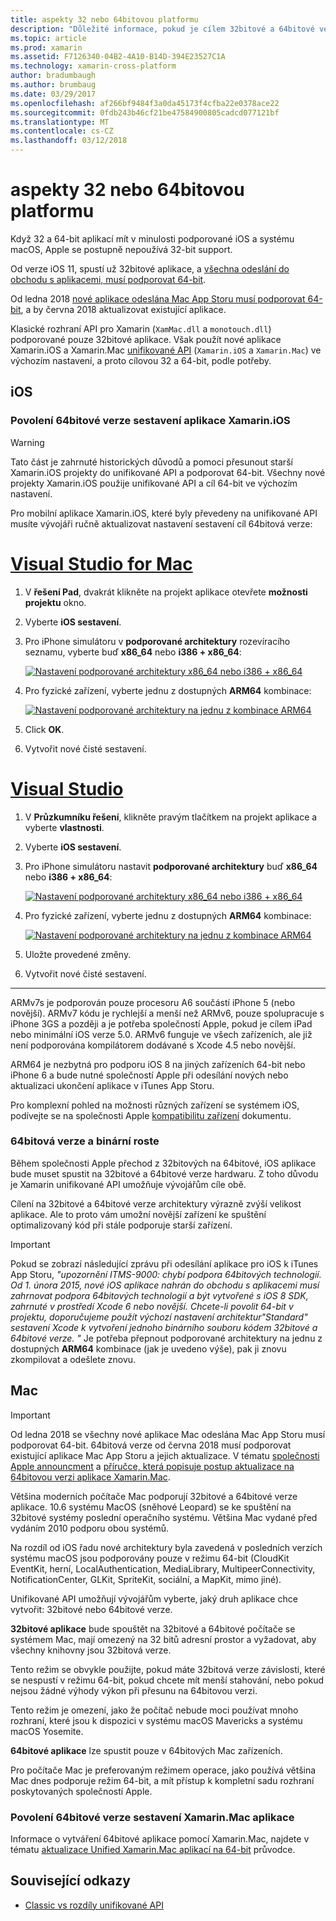 ```yaml
---
title: aspekty 32 nebo 64bitovou platformu
description: "Důležité informace, pokud je cílem 32bitové a 64bitové verze architektury pro vaši aplikaci"
ms.topic: article
ms.prod: xamarin
ms.assetid: F7126340-04B2-4A10-B14D-394E23527C1A
ms.technology: xamarin-cross-platform
author: bradumbaugh
ms.author: brumbaug
ms.date: 03/29/2017
ms.openlocfilehash: af266bf9484f3a0da45173f4cfba22e0378ace22
ms.sourcegitcommit: 0fdb243b46cf21be47584900805cadcd077121bf
ms.translationtype: MT
ms.contentlocale: cs-CZ
ms.lasthandoff: 03/12/2018
---
```

# <a name="3264-bit-platform-considerations"></a>aspekty 32 nebo 64bitovou platformu

Když 32 a 64-bit aplikací mít v minulosti podporované iOS a systému macOS, Apple se postupně nepoužívá 32-bit support.

Od verze iOS 11, spustí už 32bitové aplikace, a [všechna odeslání do obchodu s aplikacemi, musí podporovat 64-bit](https://developer.apple.com/news/?id=06282017b).

Od ledna 2018 [nové aplikace odeslána Mac App Storu musí podporovat 64-bit](https://developer.apple.com/news/?id=06282017a), a by června 2018 aktualizovat existující aplikace.

Klasické rozhraní API pro Xamarin (`XamMac.dll` a `monotouch.dll`) podporované pouze 32bitové aplikace. Však použít nové aplikace Xamarin.iOS a Xamarin.Mac [unifikované API](~/cross-platform/macios/unified/index.md) (`Xamarin.iOS` a `Xamarin.Mac`) ve výchozím nastavení, a proto cílovou 32 a 64-bit, podle potřeby.

## <a name="ios"></a>iOS

<a name="enable-64" />

### <a name="enabling-64-bit-builds-of-xamarinios-apps"></a>Povolení 64bitové verze sestavení aplikace Xamarin.iOS

> [!WARNING]
> Tato část je zahrnuté historických důvodů a pomoci přesunout starší Xamarin.iOS projekty do unifikované API a podporovat 64-bit. Všechny nové projekty Xamarin.iOS použije unifikované API a cíl 64-bit ve výchozím nastavení.

Pro mobilní aplikace Xamarin.iOS, které byly převedeny na unifikované API musíte vývojáři ručně aktualizovat nastavení sestavení cíl 64bitová verze:

# <a name="visual-studio-for-mactabvsmac"></a>[Visual Studio for Mac](#tab/vsmac)

1. V **řešení Pad**, dvakrát klikněte na projekt aplikace otevřete **možnosti projektu** okno.
2. Vyberte **iOS sestavení**.
3. Pro iPhone simulátoru v **podporované architektury** rozevíracího seznamu, vyberte buď **x86\_64** nebo **i386 + x86\_64**:

   [![Nastavení podporované architektury x86\_64 nebo i386 + x86\_64](Images/Image01.png "Setting Supported architectures to x86\_64 or i386 + x86\_64")](Images/Image01-large.png#lightbox) 

4. Pro fyzické zařízení, vyberte jednu z dostupných **ARM64** kombinace:

   [![Nastavení podporované architektury na jednu z kombinace ARM64](Images/Image02.png "nastavení podporováno architektury na jednu z kombinace ARM64")](Images/Image02-large.png#lightbox)

5. Click **OK**.
6. Vytvořit nové čisté sestavení.

# <a name="visual-studiotabvswin"></a>[Visual Studio](#tab/vswin)

1. V **Průzkumníku řešení**, klikněte pravým tlačítkem na projekt aplikace a vyberte **vlastnosti**.
2. Vyberte **iOS sestavení**.
3. Pro iPhone simulátoru nastavit **podporované architektury** buď **x86\_64** nebo **i386 + x86\_64**: 

   [![Nastavení podporované architektury x86_64 nebo i386 + x86\_64](Images/VS02.png "Setting Supported architectures to x86_64 or i386 + x86\_64")](Images/VS02-large.png#lightbox)

4. Pro fyzické zařízení, vyberte jednu z dostupných **ARM64** kombinace:
    
   [![Nastavení podporované architektury na jednu z kombinace ARM64](Images/VS01.png "nastavení podporováno architektury na jednu z kombinace ARM64")](Images/VS01-large.png#lightbox)

5. Uložte provedené změny.
6. Vytvořit nové čisté sestavení.

-----

ARMv7s je podporován pouze procesoru A6 součástí iPhone 5 (nebo novější). ARMv7 kódu je rychlejší a menší než ARMv6, pouze spolupracuje s iPhone 3GS a později a je potřeba společností Apple, pokud je cílem iPad nebo minimální iOS verze 5.0. ARMv6 funguje ve všech zařízeních, ale již není podporována kompilátorem dodávané s Xcode 4.5 nebo novější. 

ARM64 je nezbytná pro podporu iOS 8 na jiných zařízeních 64-bit nebo iPhone 6 a bude nutné společností Apple při odesílání nových nebo aktualizaci ukončení aplikace v iTunes App Storu.

Pro komplexní pohled na možnosti různých zařízení se systémem iOS, podívejte se na společnosti Apple [kompatibilitu zařízení](https://developer.apple.com/library/content/documentation/DeviceInformation/Reference/iOSDeviceCompatibility/DeviceCompatibilityMatrix/DeviceCompatibilityMatrix.html) dokumentu.

### <a name="64-bit-and-binary-size-increases"></a>64bitová verze a binární roste

Během společnosti Apple přechod z 32bitových na 64bitové, iOS aplikace bude muset spustit na 32bitové a 64bitové verze hardwaru. Z toho důvodu je Xamarin unifikované API umožňuje vývojářům cíle obě.

Cílení na 32bitové a 64bitové verze architektury výrazně zvýší velikost aplikace. Ale to proto vám umožní novější zařízení ke spuštění optimalizovaný kód při stále podporuje starší zařízení.

> [!IMPORTANT]
> Pokud se zobrazí následující zprávu při odesílání aplikace pro iOS k iTunes App Storu, _"upozornění ITMS-9000: chybí podpora 64bitových technologií. Od 1. února 2015, nové iOS aplikace nahrán do obchodu s aplikacemi musí zahrnovat podpora 64bitových technologií a být vytvořené s iOS 8 SDK, zahrnuté v prostředí Xcode 6 nebo novější. Chcete-li povolit 64-bit v projektu, doporučujeme použít výchozí nastavení architektur"Standard" sestavení Xcode k vytvoření jednoho binárního souboru kódem 32bitové a 64bitové verze. "_ Je potřeba přepnout podporované architektury na jednu z dostupných **ARM64** kombinace (jak je uvedeno výše), pak ji znovu zkompilovat a odešlete znovu.

## <a name="mac"></a>Mac

> [!IMPORTANT]
> Od ledna 2018 se všechny nové aplikace Mac odeslána Mac App Storu musí podporovat 64-bit. 64bitová verze od června 2018 musí podporovat existující aplikace Mac App Storu a jejich aktualizace. V tématu [společnosti Apple announcment](https://developer.apple.com/news/?id=06282017a) a [příručce, která popisuje postup aktualizace na 64bitovou verzi aplikace Xamarin.Mac](~/cross-platform/macios/32-and-64/mac-64-bit.md).

Většina moderních počítače Mac podporují 32bitové a 64bitové verze aplikace.   10.6 systému MacOS (sněhové Leopard) se ke spuštění na 32bitové systémy poslední operačního systému.   Většina Mac vydané před vydáním 2010 podporu obou systémů.

Na rozdíl od iOS řadu nové architektury byla zavedená v posledních verzích systému macOS jsou podporovány pouze v režimu 64-bit (CloudKit EventKit, herní, LocalAuthentication, MediaLibrary, MultipeerConnectivity, NotificationCenter, GLKit, SpriteKit, sociální, a MapKit, mimo jiné).

Unifikované API umožňují vývojářům vyberte, jaký druh aplikace chce vytvořit: 32bitové nebo 64bitové verze.

**32bitové aplikace** bude spouštět na 32bitové a 64bitové počítače se systémem Mac, mají omezený na 32 bitů adresní prostor a vyžadovat, aby všechny knihovny jsou 32bitová verze.

Tento režim se obvykle použijte, pokud máte 32bitová verze závislosti, které se nespustí v režimu 64-bit, pokud chcete mít menší stahování, nebo pokud nejsou žádné výhody výkon při přesunu na 64bitovou verzi.

Tento režim je omezení, jako že počítač nebude moci používat mnoho rozhraní, které jsou k dispozici v systému macOS Mavericks a systému macOS Yosemite.

**64bitové aplikace** lze spustit pouze v 64bitových Mac zařízeních.

Pro počítače Mac je preferovaným režimem operace, jako používá většina Mac dnes podporuje režim 64-bit, a mít přístup k kompletní sadu rozhraní poskytovaných společností Apple.

### <a name="enabling-64-bit-builds-of-xamarinmac-apps"></a>Povolení 64bitové verze sestavení Xamarin.Mac aplikace

Informace o vytváření 64bitové aplikace pomocí Xamarin.Mac, najdete v tématu [aktualizace Unified Xamarin.Mac aplikací na 64-bit](~/cross-platform/macios/32-and-64/mac-64-bit.md) průvodce.

## <a name="related-links"></a>Související odkazy

- [Classic vs rozdíly unifikované API](https://developer.xamarin.com/releases/ios/api_changes/classic-vs-unified-8.6.0/)
